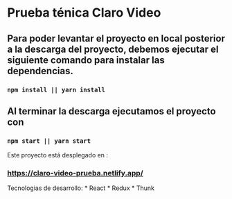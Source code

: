 # Prueba ténica Claro Video

## Para poder levantar el proyecto en local posterior a la descarga del proyecto, debemos ejecutar el siguiente comando para instalar las dependencias.

### `npm install || yarn install`

## Al terminar la descarga ejecutamos el proyecto con
### `npm start || yarn start`

Este proyecto está desplegado en : 
### https://claro-video-prueba.netlify.app/

Tecnologias de desarrollo:
    * React
    * Redux
    * Thunk